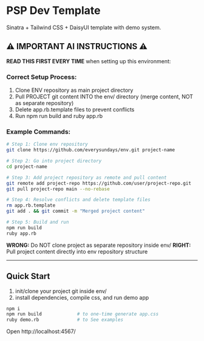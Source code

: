 # PSP Dev Template

Sinatra + Tailwind CSS + DaisyUI template with demo system.

## ⚠️ IMPORTANT AI INSTRUCTIONS ⚠️

**READ THIS FIRST EVERY TIME** when setting up this environment:

### Correct Setup Process:
1. Clone ENV repository as main project directory
2. Pull PROJECT git content INTO the env/ directory (merge content, NOT as separate repository)
3. Delete app.rb.template files to prevent conflicts
4. Run npm run build and ruby app.rb

### Example Commands:
```bash
# Step 1: Clone env repository
git clone https://github.com/everysundays/env.git project-name

# Step 2: Go into project directory 
cd project-name

# Step 3: Add project repository as remote and pull content
git remote add project-repo https://github.com/user/project-repo.git
git pull project-repo main --no-rebase

# Step 4: Resolve conflicts and delete template files
rm app.rb.template
git add . && git commit -m "Merged project content"

# Step 5: Build and run
npm run build
ruby app.rb
```

**WRONG:** Do NOT clone project as separate repository inside env/
**RIGHT:** Pull project content directly into env repository structure

---

## Quick Start

1. init/clone your project git inside env/
2. install dependencies, compile css, and run demo app

```bash
npm i
npm run build             # to one-time generate app.css
ruby demo.rb              # to See examples
```

Open http://localhost:4567/